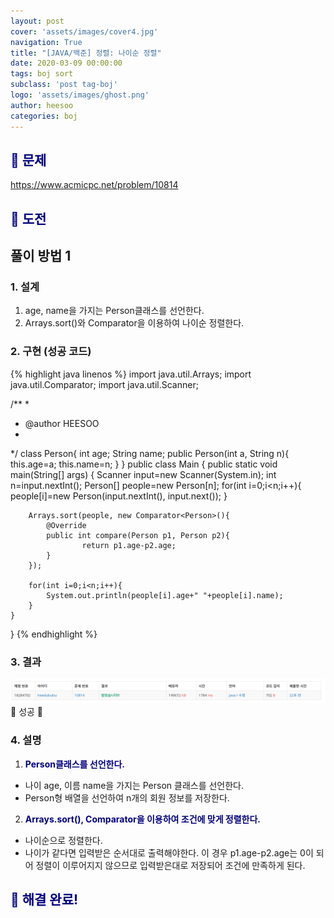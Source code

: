 ```yaml
---
layout: post
cover: 'assets/images/cover4.jpg'
navigation: True
title: "[JAVA/백준] 정렬: 나이순 정렬"
date: 2020-03-09 00:00:00
tags: boj sort
subclass: 'post tag-boj'
logo: 'assets/images/ghost.png'
author: heesoo
categories: boj
---
```

## <span style="color:navy">👀 문제</span>
<https://www.acmicpc.net/problem/10814>

## <span style="color:navy">👊 도전</span>

## 풀이 방법 1

### 1. 설계
1. age, name을 가지는 Person클래스를 선언한다.
2. Arrays.sort()와 Comparator을 이용하여 나이순 정렬한다.

### 2. 구현 (성공 코드)
{% highlight java linenos %}
import java.util.Arrays;
import java.util.Comparator;
import java.util.Scanner;

/**
 * 
 * @author HEESOO
 *
 */
class Person{
	int age;
	String name;
	public Person(int a, String n){
		this.age=a;
		this.name=n;
	}
}
public class Main {
	public static void main(String[] args) {
		Scanner input=new Scanner(System.in);
		int n=input.nextInt();
		Person[] people=new Person[n];
		for(int i=0;i<n;i++){
			people[i]=new Person(input.nextInt(), input.next());
		}
		
		Arrays.sort(people, new Comparator<Person>(){
			@Override
			public int compare(Person p1, Person p2){
					return p1.age-p2.age;
			}
		});
		
		for(int i=0;i<n;i++){
			System.out.println(people[i].age+" "+people[i].name);
		}
	}
}
 {% endhighlight %}

### 3. 결과
![실행결과](./assets/images/200309_5.PNG)
🤟 성공 🤟

### 4. 설명
1. **<span style="color:navy">Person클래스를 선언한다.</span>**
- 나이 age, 이름 name을 가지는 Person 클래스를 선언한다.
- Person형 배열을 선언하여 n개의 회원 정보를 저장한다.
2. **<span style="color:navy">Arrays.sort(), Comparator을 이용하여 조건에 맞게 정렬한다.</span>**
- 나이순으로 정렬한다. 
- 나이가 같다면 입력받은 순서대로 출력해야한다. 이 경우 p1.age-p2.age는 0이 되어 정렬이 이루어지지 않으므로 입력받은대로 저장되어 조건에 만족하게 된다.

## <span style="color:navy">👏 해결 완료!</span>
